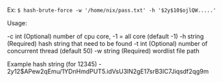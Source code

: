 Ex: `$ hash-brute-force -w '/home/nix/pass.txt' -h '$2y$10$ojlQW.....'`

Usage:

  -c int
    	(Optional) number of cpu core,  -1 = all core (default -1)
  -h string
    	(Required) hash string that need to be found
  -t int
    	(Optional) number of concurrent thread (default 50)
  -w string
    	(Required) wordlist file path

Example hash string (for 12345) - $2y$12$APew2qEmu/1YDnHmdPUT5.idVsU3lN2gE17srB3lC7Jiqsdf2qg9m

